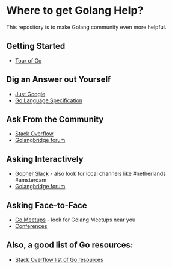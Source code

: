 # Where to get Golang Help?

This repository is to make Golang community even more helpful.

## Getting Started

* [Tour of Go](https://tour.golang.org/welcome/1)

## Dig an Answer out Yourself

* [Just Google](www.google.com)
* [Go Language Specification](https://golang.org/ref/spec)

## Ask From the Community

* [Stack Overflow](https://stackoverflow.com/questions/tagged/go)
* [Golangbridge forum](https://forum.golangbridge.org/)

## Asking Interactively

* [Gopher Slack](https://gophers.slack.com/) - also look for local channels like #netherlands #amsterdam
* [Golangbridge forum](https://forum.golangbridge.org/)

## Asking Face-to-Face

* [Go Meetups](https://www.meetup.com/golang-amsterdam/) - look for Golang Meetups near you
* [Conferences](https://github.com/golang/go/wiki/Conferences)

## Also, a good list of Go resources:

* [Stack Overflow list of Go resources](https://stackoverflow.com/tags/go/info)
